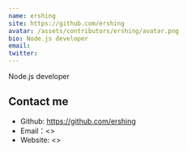 ```yaml
---
name: ershing
site: https://github.com/ershing
avatar: /assets/contributors/ershing/avatar.png
bio: Node.js developer
email: 
twitter: 
---
```


Node.js developer

## Contact me

- Github: <https://github.com/ershing>
- Email：<>
- Website: <>
